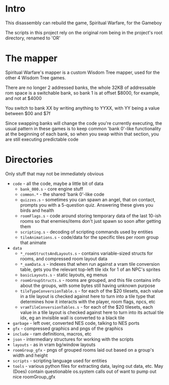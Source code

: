 # Intro
This disassembly can rebuild the game, Spiritual Warfare, for the Gameboy

The scripts in this project rely on the original rom being in the project's
root directory, renamed to 'OR'

# The mapper
Spiritual Warfare's mapper is a custom Wisdom Tree mapper, used for the other 4
Wisdom Tree games.

There are no longer 2 addressed banks, the whole 32KB of addressable rom space
is a switchable bank, so bank 1 is at offset $8000, for example, and not at $4000

You switch to bank XX by writing anything to YYXX, with YY being a value between
$00 and $7f

Since swapping banks will change the code you're currently executing, the usual
pattern in these games is to keep common 'bank 0'-like functionality at the beginning
of each bank, so when you swap within that section, you are still executing predictable code

# Directories
Only stuff that may not be immediately obvious
* `code` - all the code, maybe a little bit of data
    * `bank_000.s` - core engine stuff
    * `common.*` - the shared 'bank 0'-like code
    * `quizzes.s` - sometimes you can spawn an angel, that on contact, prompts
        you with a 5-question quiz. Answering these gives you birds and health
    * `roomFlags.s` - code around storing temporary data of the last 10-ish rooms
        so that enemies/items don't just spawn so soon after getting them
    * `scripting.s` - decoding of scripting commands used by entities
    * `tileAnimations.s` - code/data for the specific tiles per room group that animate
* `data`
    * `*_roomStructsAndLayouts.s` - contains variable-sized structs for rooms,
        and compressed room layout data
    * `*_oamData.s` - indexes that when run against a vram tile conversion table,
        gets you the relevant top-left tile idx for 1 of an NPC's sprites
    * `basicLayouts.s` - static layouts, eg menus
    * `roomGroupStructs.s` - rooms are grouped, and this file contains info about
        the groups, with some bytes still having unknown purpose
    * `tileTypeConversionTable.s` - for each of the $20 tilesets, each value
        in a tile layout is checked against here to turn into a tile type that
        determines how it interacts with the player, room flags, npcs, etc
    * `vramTileConversionTables.s` - for each of the $20 tilesets, each value
        in a tile layout is checked against here to turn into its actual tile idx,
        eg an invisible wall is converted to a black tile
* `garbage` - left over, converted NES code, talking to NES ports
* `gfx` - compressed graphics and pngs of the graphics
* `include` - ram definitions, macros, etc
* `json` - intermediary structures for working with the scripts
* `layouts` - as in vram bg/window layouts
* `roomGroup_gfx` - pngs of grouped rooms laid out based on a group's width and height
* `scripts` - scripting language used for entities
* `tools` - various python files for extracting data, laying out data, etc.
    May (Does) contain questionable os.system calls out of want to pump out nice roomGroup_gfx
